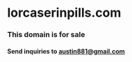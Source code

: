 # lorcaserinpills.com
### This domain is for sale
#### Send inquiries to [austin881@gmail.com](mailto:austin881@gmail.com)
